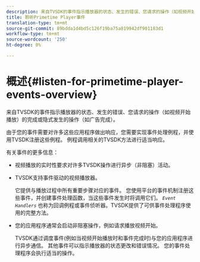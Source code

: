 ```yaml
---
description: 来自TVSDK的事件指示播放器的状态、发生的错误、您请求的操作（如视频开始播放）的完成或隐式发生的操作（如广告完成）。
title: 聆听Primetime Player事件
translation-type: tm+mt
source-git-commit: 89bdda1d4bd5c126f19ba75a819942df901183d1
workflow-type: tm+mt
source-wordcount: '250'
ht-degree: 0%

---
```



# 概述{#listen-for-primetime-player-events-overview}

来自TVSDK的事件指示播放器的状态、发生的错误、您请求的操作（如视频开始播放）的完成或隐式发生的操作（如广告完成）。

由于您的事件需要对许多这些应用程序做出响应，您需要实现事件处理例程，并使用TVSDK注册这些例程。 例程调用相关的TVSDK方法进行适当响应。

有关事件的更多信息：

* 视频播放的实时性要求对许多TVSDK操作进行异步（非阻塞）活动。
* TVSDK支持事件驱动的视频播放器。

   它提供与播放过程中所有重要步骤对应的事件。 您使用平台的事件机制注册这些事件，并创建事件处理函数，当这些事件发生时将调用它们。 *`Event Handlers`* 也称为回调例程或事件侦听器。TVSDK提供了可供事件处理程序使用的完整方法。
* 您的应用程序通常会启动非阻塞操作，例如请求播放视频开始。

   TVSDK通过调度事件(例如当视频开始播放时和事件完成时)与您的应用程序进行异步通信。 其他事件可以指示播放器的状态更改和错误情况。 您的事件处理程序会执行适当的操作。